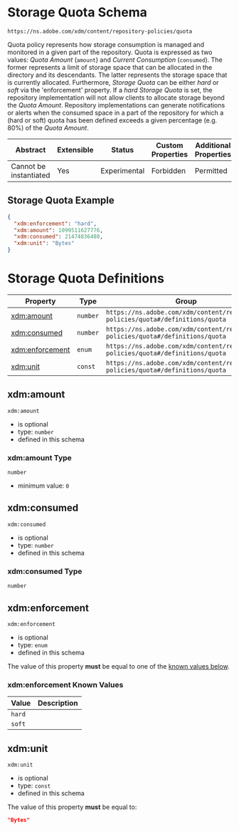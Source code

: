 
# Storage Quota Schema

```
https://ns.adobe.com/xdm/content/repository-policies/quota
```

Quota policy represents how storage consumption is managed and monitored in a given part of the repository.
Quota is expressed as two values: _Quota Amount_ (`amount`) and _Current Consumption_ (`consumed`). The former represents a limit of storage space that can be allocated in the directory and its descendants. The latter represents the storage space that is currently allocated.
Furthermore, _Storage Quota_ can be either _hard_ or _soft_ via the &#39;enforcement&#39; property. If a _hard_ _Storage Quota_ is set, the repository implementation will not allow clients to allocate storage beyond the _Quota Amount_.
Repository implementations can generate notifications or alerts when the consumed space in a part of the repository for which a (hard or soft) quota has been defined exceeds a given percentage (e.g. 80%) of the _Quota Amount_.


| Abstract | Extensible | Status | Custom Properties | Additional Properties | Defined In |
|----------|------------|--------|-------------------|-----------------------|------------|
| Cannot be instantiated | Yes | Experimental | Forbidden | Permitted | [content/repository-policies/quota.schema.json](content/repository-policies/quota.schema.json) |

## Storage Quota Example
```json
{
  "xdm:enforcement": "hard",
  "xdm:amount": 1099511627776,
  "xdm:consumed": 21474836480,
  "xdm:unit": "Bytes"
}
```

# Storage Quota Definitions

| Property | Type | Group |
|----------|------|-------|
| [xdm:amount](#xdmamount) | `number` | `https://ns.adobe.com/xdm/content/repository-policies/quota#/definitions/quota` |
| [xdm:consumed](#xdmconsumed) | `number` | `https://ns.adobe.com/xdm/content/repository-policies/quota#/definitions/quota` |
| [xdm:enforcement](#xdmenforcement) | `enum` | `https://ns.adobe.com/xdm/content/repository-policies/quota#/definitions/quota` |
| [xdm:unit](#xdmunit) | `const` | `https://ns.adobe.com/xdm/content/repository-policies/quota#/definitions/quota` |

## xdm:amount


`xdm:amount`
* is optional
* type: `number`
* defined in this schema

### xdm:amount Type


`number`
* minimum value: `0`






## xdm:consumed


`xdm:consumed`
* is optional
* type: `number`
* defined in this schema

### xdm:consumed Type


`number`






## xdm:enforcement


`xdm:enforcement`
* is optional
* type: `enum`
* defined in this schema

The value of this property **must** be equal to one of the [known values below](#xdm:enforcement-known-values).

### xdm:enforcement Known Values
| Value | Description |
|-------|-------------|
| `hard` |  |
| `soft` |  |




## xdm:unit


`xdm:unit`
* is optional
* type: `const`
* defined in this schema

The value of this property **must** be equal to:

```json
"Bytes"
```




